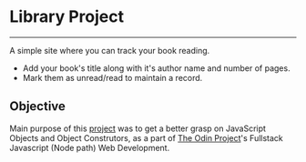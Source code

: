 # Library Project
---
A simple site where you can track your book reading.
- Add your book's title along with it's author name and number of pages.
- Mark them as unread/read to maintain a record.

## Objective
Main purpose of this [project](https://www.theodinproject.com/lessons/node-path-javascript-library) was to get a better grasp on JavaScript Objects and Object Construtors, as a part of [The Odin Project](https://theodinproject.com)'s Fullstack Javascript (Node path) Web Development.